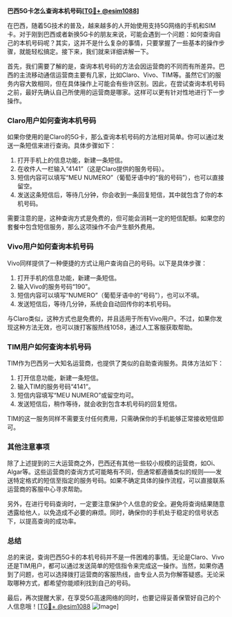 **巴西5G卡怎么查询本机号码[[TG💪+ @esim1088](https://t.me/s/esim1088)]**

在巴西，随着5G技术的普及，越来越多的人开始使用支持5G网络的手机和SIM卡。对于刚到巴西或者新换5G卡的朋友来说，可能会遇到一个问题：如何查询自己的本机号码呢？其实，这并不是什么复杂的事情，只要掌握了一些基本的操作步骤，就能轻松搞定。接下来，我们就来详细讲解一下。

首先，我们需要了解的是，查询本机号码的方法会因运营商的不同而有所差异。巴西的主流移动通信运营商主要有几家，比如Claro、Vivo、TIM等。虽然它们的服务内容大致相同，但在具体操作上可能会有些许区别。因此，在尝试查询本机号码之前，最好先确认自己所使用的运营商是哪家。这样可以更有针对性地进行下一步操作。

### Claro用户如何查询本机号码

如果你使用的是Claro的5G卡，那么查询本机号码的方法相对简单。你可以通过发送一条短信来进行查询。具体步骤如下：

1. 打开手机上的信息功能，新建一条短信。
2. 在收件人一栏输入“4141”（这是Claro提供的服务号码）。
3. 短信内容可以填写“MEU NUMERO”（葡萄牙语中的“我的号码”），也可以直接留空。
4. 发送这条短信后，等待几分钟，你会收到一条回复短信，其中就包含了你的本机号码。

需要注意的是，这种查询方式是免费的，但可能会消耗一定的短信配额。如果您的套餐中包含短信服务，那么这项操作不会产生额外费用。

### Vivo用户如何查询本机号码

Vivo同样提供了一种便捷的方式让用户查询自己的号码。以下是具体步骤：

1. 打开手机的信息功能，新建一条短信。
2. 输入Vivo的服务号码“190”。
3. 短信内容可以填写“NUMERO”（葡萄牙语中的“号码”），也可以不填。
4. 发送短信后，等待几分钟，系统会自动回传你的本机号码。

与Claro类似，这种方式也是免费的，并且适用于所有Vivo用户。不过，如果你发现这种方法无效，也可以拨打客服热线1058，通过人工客服获取帮助。

### TIM用户如何查询本机号码

TIM作为巴西另一大知名运营商，也提供了类似的自助查询服务。具体方法如下：

1. 打开信息功能，新建一条短信。
2. 输入TIM的服务号码“4141”。
3. 短信内容填写“MEU NUMERO”或留空均可。
4. 发送短信后，稍作等待，就会收到包含本机号码的回复短信。

TIM的这一服务同样不需要支付任何费用，只需确保你的手机能够正常接收短信即可。

### 其他注意事项

除了上述提到的三大运营商之外，巴西还有其他一些较小规模的运营商，如Oi、Algar等。这些运营商的查询方式可能略有不同，但通常都遵循类似的规则——发送特定格式的短信至指定的服务号码。如果不确定具体的操作流程，可以直接联系运营商的客服中心寻求帮助。

另外，在进行号码查询时，一定要注意保护个人信息的安全。避免将查询结果随意透露给他人，以免造成不必要的麻烦。同时，确保你的手机处于稳定的信号状态下，以提高查询的成功率。

### 总结

总的来说，查询巴西5G卡的本机号码并不是一件困难的事情。无论是Claro、Vivo还是TIM用户，都可以通过发送简单的短信指令来完成这一操作。当然，如果你遇到了问题，也可以选择拨打运营商的客服热线，由专业人员为你解答疑惑。无论采取哪种方式，都希望你能顺利找到自己的号码。

最后，再次提醒大家，在享受5G高速网络的同时，也要记得妥善保管好自己的个人信息哦！[[TG💪+ @esim1088](https://t.me/s/esim1088) ![Image](https://i.postimg.cc/4NQfJmqS/Snipaste-2025-05-13-00-14-12.png)]